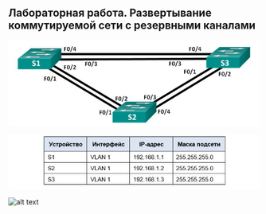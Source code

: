 ## Лабораторная работа. Развертывание коммутируемой сети с резервными каналами

![alt text](https://github.com/Eliminir/OTUS-LABS-PROF/blob/main/LAB2/1.JPG)

![alt text](https://github.com/Eliminir/OTUS-LABS-PROF/blob/main/LAB2/2.JPG)

![alt text](https://github.com/Eliminir/OTUS-LABS-PROF/blob/main/LAB3/3.JPG)
